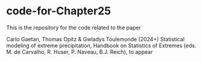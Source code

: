 # code-for-Chapter25 

This is the repository for the code related to the paper

Carlo Gaetan, Thomas Opitz & Gwladys Toulemonde (2024+) Statistical modeling of extreme precipitation, Handbook on Statistics of Extremes (eds. M. de Carvalho, R. Huser, P. Naveau, B.J. Reich), to appear

